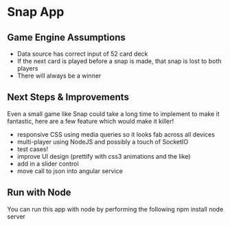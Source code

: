 Snap App
=================

## Game Engine Assumptions
- Data source has correct input of 52 card deck
- If the next card is played before a snap is made, that snap is lost to both players
- There will always be a winner

## Next Steps & Improvements
Even a small game like Snap could take a long time to implement to make it fantastic, here are a few feature which would make it killer!

- responsive CSS using media queries so it looks fab across all devices
- multi-player using NodeJS and possibly a touch of SocketIO
- test cases!
- improve UI design (prettify with css3 animations and the like)
- add in a slider control
- move call to json into angular service

## Run with Node
You can run this app with node by performing the following
npm install
node server
